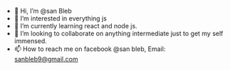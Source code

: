 - 👋 Hi, I’m @san Bleb
- 👀 I’m interested in everything js
- 🌱 I’m currently learning react and node js.
- 💞️ I’m looking to collaborate on anything intermediate just to get my self immensed.
- 📫 How to reach me on facebook @san bleb, Email: sanbleb9@gmail.com

<!---
sanbleb-hash/sanbleb-hash is a ✨ special ✨ repository because its `README.md` (this file) appears on your GitHub profile.
You can click the Preview link to take a look at your changes.
--->
